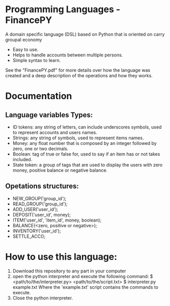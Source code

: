 # Programming Languages - FinancePY
 A domain specific language (DSL) based on Python that is oriented on carry groupal economy
  * Easy to use.
  * Helps to handle accounts between multiple persons.
  * Simple syntax to learn.
  
 See the "FinancePY.pdf" for more details over how the language was created and a deep description of the operations and how they works.

# Documentation
## Language variables Types:
 * ID tokens: any string of letters, can include underscores symbols, used to represent accounts and users names.
 * Strings: any string of symbols, used to represent items names.
 * Money: any float number that is composed by an integer followed by zero, one or two decimals.
 * Boolean: tag of true or false for, used to say if an item has or not takes included.
 * State token: a group of tags that are used to display the users with zero money, positive balance or negative balance.
 
## Opetations structures:
 * NEW_GROUP('group_id');
 * READ_GROUP('group_id');
 * ADD_USER('user_id');
 * DEPOSIT('user_id', money);
 * ITEM('user_id', 'item_id', money, boolean);
 * BALANCE(<zero, positive or negative>);
 * INVENTORY('user_id');
 * SETTLE_ACC();

# How to use this language:
 1. Download this repository to any part in your computer
 2. open the python interpreter and execute the following command:
    $ <path/to/the/interpreter.py> <path/to/the/script.txt>
    $ interpreter.py example.txt
    Where the 'example.txt' script contains the commands to execute.
 3. Close the python interpreter.
